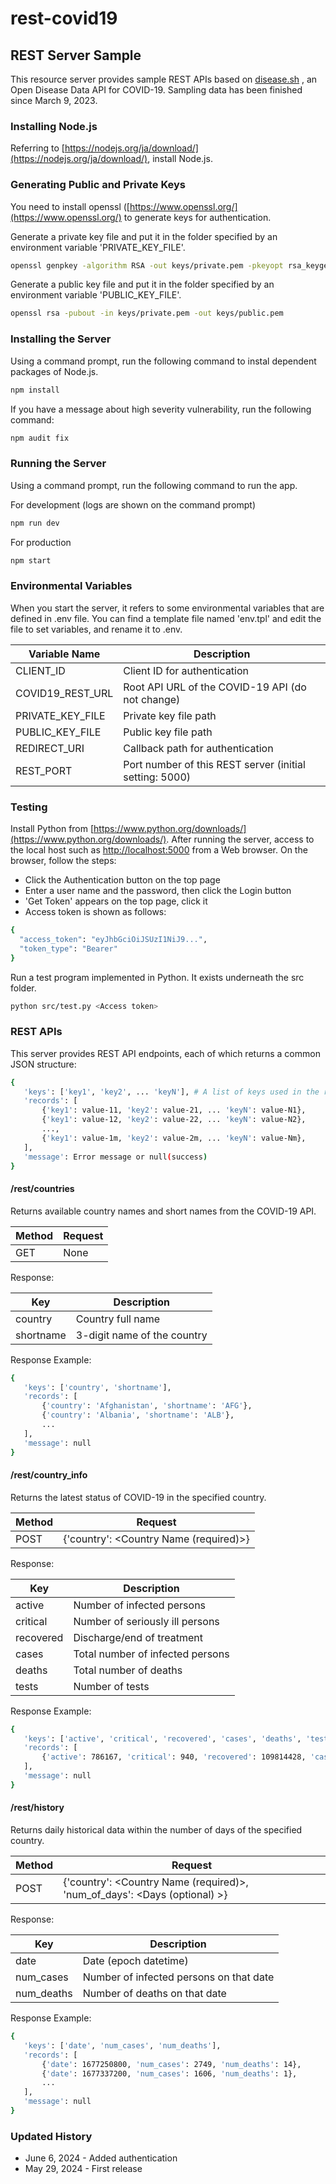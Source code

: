 # rest-covid19

## REST Server Sample

This resource server provides sample REST APIs based on [disease.sh](https://disease.sh/) , an Open Disease Data API for COVID-19. Sampling data has been finished since March 9, 2023.

### Installing Node.js

Referring to [https://nodejs.org/ja/download/](https://nodejs.org/ja/download/), install Node.js.

### Generating Public and Private Keys

You need to install openssl ([https://www.openssl.org/](https://www.openssl.org/) to generate keys for authentication.

Generate a private key file and put it in the folder specified by an environment variable 'PRIVATE_KEY_FILE'.

```bash
openssl genpkey -algorithm RSA -out keys/private.pem -pkeyopt rsa_keygen_bits:2048
```

Generate a public key file and put it in the folder specified by an environment variable 'PUBLIC_KEY_FILE'.

```bash
openssl rsa -pubout -in keys/private.pem -out keys/public.pem
```

### Installing the Server

Using a command prompt, run the following command to instal dependent packages of Node.js.

```bash
npm install
```

If you have a message about high severity vulnerability, run the following command:

```bash
npm audit fix
```

### Running the Server

Using a command prompt, run the following command to run the app.

For development (logs are shown on the command prompt)

```bash
npm run dev
```

For production

```bash
npm start
```

### Environmental Variables

When you start the server, it refers to some environmental variables that are defined in .env file.
You can find a template file named 'env.tpl' and edit the file to set variables, and rename it to .env.

|  Variable Name  |  Description  |
| ---- | ---- |
|  CLIENT_ID | Client ID for authentication |
|  COVID19_REST_URL  | Root API URL of the COVID-19 API (do not change) |
|  PRIVATE_KEY_FILE | Private key file path |
|  PUBLIC_KEY_FILE  | Public key file path |
|  REDIRECT_URI | Callback path for authentication |
|  REST_PORT | Port number of this REST server (initial setting: 5000) |

### Testing

Install Python from [https://www.python.org/downloads/](https://www.python.org/downloads/).
After running the server, access to the local host such as <http://localhost:5000> from a Web browser. On the browser, follow the steps:

- Click the Authentication button on the top page
- Enter a user name and the password, then click the Login button
- 'Get Token' appears on the top page, click it
- Access token is shown as follows:

```bash
{
  "access_token": "eyJhbGciOiJSUzI1NiJ9...",
  "token_type": "Bearer"
}
```

Run a test program implemented in Python. It exists underneath the src folder.

```bash
python src/test.py <Access token>
```

### REST APIs

This server provides REST API endpoints, each of which returns a common JSON structure:

```bash
{
   'keys': ['key1', 'key2', ... 'keyN'], # A list of keys used in the records
   'records': [
       {'key1': value-11, 'key2': value-21, ... 'keyN': value-N1}, 
       {'key1': value-12, 'key2': value-22, ... 'keyN': value-N2}, 
       ...,
       {'key1': value-1m, 'key2': value-2m, ... 'keyN': value-Nm}, 
   ],
   'message': Error message or null(success)
}
```

#### /rest/countries

Returns available country names and short names from the COVID-19 API.

|  Method  |  Request  |
| ---- | ---- |
|  GET | None |

Response:

|  Key  | Description  |
| ---- | ---- |
| country | Country full name |
| shortname | 3-digit name of the country |

Response Example:

```bash
{
   'keys': ['country', 'shortname'], 
   'records': [
       {'country': 'Afghanistan', 'shortname': 'AFG'}, 
       {'country': 'Albania', 'shortname': 'ALB'}, 
       ...
   ],
   'message': null
}
```

#### /rest/country_info

Returns the latest status of COVID-19 in the specified country.

|  Method  |  Request  |
| ---- | ---- |
|  POST | {'country': \<Country Name (required)\>} |

Response:

|  Key  | Description  |
| ---- | ---- |
| active | Number of infected persons |
| critical | Number of seriously ill persons |
| recovered | Discharge/end of treatment |
| cases | Total number of infected persons |
| deaths | Total number of deaths |
| tests | Number of tests |

Response Example:

```bash
{
   'keys': ['active', 'critical', 'recovered', 'cases', 'deaths', 'tests'],
   'records': [
       {'active': 786167, 'critical': 940, 'recovered': 109814428, 'cases': 111820082, 'deaths': 1219487, 'tests': 1186851502}
   ],
   'message': null
}
```

#### /rest/history

Returns daily historical data within the number of days of the specified country.

|  Method  |  Request  |
| ---- | ---- |
|  POST | {'country': \<Country Name (required)\>, 'num_of_days': \<Days (optional) \>} |

Response:

|  Key  | Description  |
| ---- | ---- |
| date | Date (epoch datetime) |
| num_cases | Number of infected persons on that date |
| num_deaths | Number of deaths on that date |

Response Example:

```bash
{
   'keys': ['date', 'num_cases', 'num_deaths'], 
   'records': [
       {'date': 1677250800, 'num_cases': 2749, 'num_deaths': 14}, 
       {'date': 1677337200, 'num_cases': 1606, 'num_deaths': 1},  
       ...
   ],
   'message': null
}
```

### Updated History

- June 6, 2024 - Added authentication
- May 29, 2024 - First release
